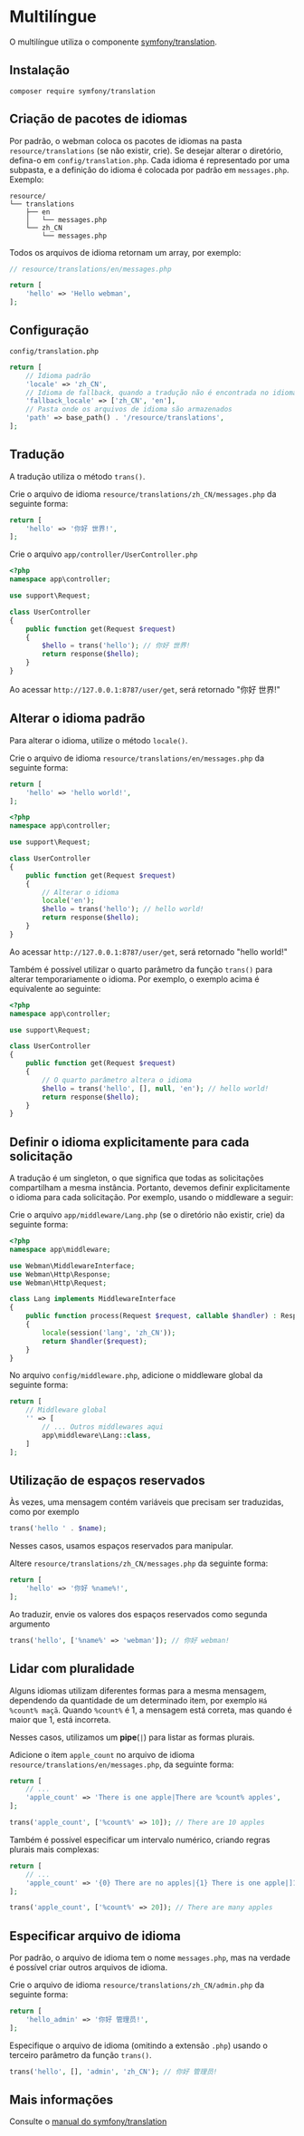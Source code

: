 # Multilíngue

O multilíngue utiliza o componente [symfony/translation](https://github.com/symfony/translation).

## Instalação
```
composer require symfony/translation
```

## Criação de pacotes de idiomas
Por padrão, o webman coloca os pacotes de idiomas na pasta `resource/translations` (se não existir, crie). Se desejar alterar o diretório, defina-o em `config/translation.php`.
Cada idioma é representado por uma subpasta, e a definição do idioma é colocada por padrão em `messages.php`. Exemplo:
```
resource/
└── translations
    ├── en
    │   └── messages.php
    └── zh_CN
        └── messages.php
```

Todos os arquivos de idioma retornam um array, por exemplo:
```php
// resource/translations/en/messages.php

return [
    'hello' => 'Hello webman',
];
```

## Configuração
`config/translation.php`

```php
return [
    // Idioma padrão
    'locale' => 'zh_CN',
    // Idioma de fallback, quando a tradução não é encontrada no idioma atual, tenta-se usar a tradução do idioma de fallback
    'fallback_locale' => ['zh_CN', 'en'],
    // Pasta onde os arquivos de idioma são armazenados
    'path' => base_path() . '/resource/translations',
];
```

## Tradução
A tradução utiliza o método `trans()`.

Crie o arquivo de idioma `resource/translations/zh_CN/messages.php` da seguinte forma:
```php
return [
    'hello' => '你好 世界!',
];
```

Crie o arquivo `app/controller/UserController.php`
```php
<?php
namespace app\controller;

use support\Request;

class UserController
{
    public function get(Request $request)
    {
        $hello = trans('hello'); // 你好 世界!
        return response($hello);
    }
}
```

Ao acessar `http://127.0.0.1:8787/user/get`, será retornado "你好 世界!"

## Alterar o idioma padrão
Para alterar o idioma, utilize o método `locale()`.

Crie o arquivo de idioma `resource/translations/en/messages.php` da seguinte forma:
```php
return [
    'hello' => 'hello world!',
];
```

```php
<?php
namespace app\controller;

use support\Request;

class UserController
{
    public function get(Request $request)
    {
        // Alterar o idioma
        locale('en');
        $hello = trans('hello'); // hello world!
        return response($hello);
    }
}
```
Ao acessar `http://127.0.0.1:8787/user/get`, será retornado "hello world!"

Também é possível utilizar o quarto parâmetro da função `trans()` para alterar temporariamente o idioma. Por exemplo, o exemplo acima é equivalente ao seguinte:
```php
<?php
namespace app\controller;

use support\Request;

class UserController
{
    public function get(Request $request)
    {
        // O quarto parâmetro altera o idioma
        $hello = trans('hello', [], null, 'en'); // hello world!
        return response($hello);
    }
}
```

## Definir o idioma explicitamente para cada solicitação
A tradução é um singleton, o que significa que todas as solicitações compartilham a mesma instância. Portanto, devemos definir explicitamente o idioma para cada solicitação. Por exemplo, usando o middleware a seguir:

Crie o arquivo `app/middleware/Lang.php` (se o diretório não existir, crie) da seguinte forma:
```php
<?php
namespace app\middleware;

use Webman\MiddlewareInterface;
use Webman\Http\Response;
use Webman\Http\Request;

class Lang implements MiddlewareInterface
{
    public function process(Request $request, callable $handler) : Response
    {
        locale(session('lang', 'zh_CN'));
        return $handler($request);
    }
}
```

No arquivo `config/middleware.php`, adicione o middleware global da seguinte forma:
```php
return [
    // Middleware global
    '' => [
        // ... Outros middlewares aqui
        app\middleware\Lang::class,
    ]
];
```


## Utilização de espaços reservados
Às vezes, uma mensagem contém variáveis que precisam ser traduzidas, como por exemplo
```php
trans('hello ' . $name);
```
Nesses casos, usamos espaços reservados para manipular.

Altere `resource/translations/zh_CN/messages.php` da seguinte forma:
```php
return [
    'hello' => '你好 %name%!',
];
```
Ao traduzir, envie os valores dos espaços reservados como segunda argumento
```php
trans('hello', ['%name%' => 'webman']); // 你好 webman!
```

## Lidar com pluralidade
Alguns idiomas utilizam diferentes formas para a mesma mensagem, dependendo da quantidade de um determinado item, por exemplo `Há %count% maçã`. Quando `%count%` é 1, a mensagem está correta, mas quando é maior que 1, está incorreta.

Nesses casos, utilizamos um **pipe**(`|`) para listar as formas plurais.

Adicione o item `apple_count` no arquivo de idioma `resource/translations/en/messages.php`, da seguinte forma:
```php
return [
    // ...
    'apple_count' => 'There is one apple|There are %count% apples',
];
```

```php
trans('apple_count', ['%count%' => 10]); // There are 10 apples
```

Também é possível especificar um intervalo numérico, criando regras plurais mais complexas:
```php
return [
    // ...
    'apple_count' => '{0} There are no apples|{1} There is one apple|]1,19] There are %count% apples|[20,Inf[ There are many apples'
];
```

```php
trans('apple_count', ['%count%' => 20]); // There are many apples
```

## Especificar arquivo de idioma
Por padrão, o arquivo de idioma tem o nome `messages.php`, mas na verdade é possível criar outros arquivos de idioma.

Crie o arquivo de idioma `resource/translations/zh_CN/admin.php` da seguinte forma:
```php
return [
    'hello_admin' => '你好 管理员!',
];
```

Especifique o arquivo de idioma (omitindo a extensão `.php`) usando o terceiro parâmetro da função `trans()`.
```php
trans('hello', [], 'admin', 'zh_CN'); // 你好 管理员!
```

## Mais informações
Consulte o [manual do symfony/translation](https://symfony.com/doc/current/translation.html)
